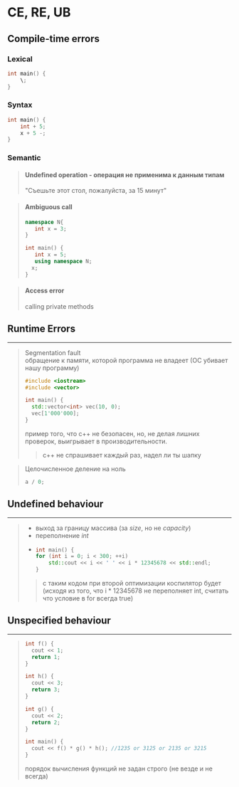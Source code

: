 # CE, RE, UB 
## Compile-time errors
### Lexical

```c++
int main() {
    \;
}
```
### Syntax
```c++
int main() {
    int + 5;
    x + 5 -;
}
```
### Semantic
>#### Undefined operation - операция не применима к данным типам
> "Съешьте этот стол, пожалуйста, за 15 минут"  

>#### Ambiguous call 
>```c++
>namespace N{
>    int x = 3;
>}
>
>int main() {
>    int x = 5;
>    using namespace N;
>   x;
>}
>```

>#### Access error
>calling private methods

## Runtime Errors
***
> Segmentation fault  
> обращение к памяти, которой программа не владеет (ОС убивает нашу программу)
> ```c++
> #include <iostream>
> #include <vector>
> 
> int main() {
>   std::vector<int> vec(10, 0);
>   vec[1'000'000];
> }
> ```
> пример того, что c++ не безопасен, но, не делая лишних проверок, выигрывает в производительности.  
>> с++ не спрашивает каждый раз, надел ли ты шапку

> Целочисленное деление на ноль
> ```c++
> a / 0;
> ```

## Undefined behaviour
***
> * выход за границу массива (за *size*, но не *capacity*) 
> * переполнение *int*
> * ```c++
>   int main() {
>   for (int i = 0; i < 300; ++i)
>       std::cout << i << ' ' << i * 12345678 << std::endl;
>   }
>   ```
>> с таким кодом при второй оптимизации коспилятор будет (исходя из того, что i * 12345678 не переполняет int, считать что условие в for всегда true)

## Unspecified behaviour
***
> ```c++
> int f() {
>   cout << 1;
>   return 1;
> }
> 
> int h() {
>   cout << 3;
>   return 3;
> }
> 
> int g() {
>   cout << 2;
>   return 2;
> }
> 
> int main() {
>   cout << f() * g() * h(); //1235 or 3125 or 2135 or 3215
> }
> ```
> порядок вычисления функций не задан строго (не везде и не всегда)